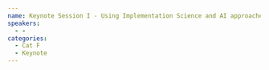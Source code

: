 ```yaml
---
name: Keynote Session I - Using Implementation Science and AI approaches to Radically Improve Cervical Cancer Prevention Globally
speakers:
  - -
categories:
  - Cat F
  - Keynote
---
```


